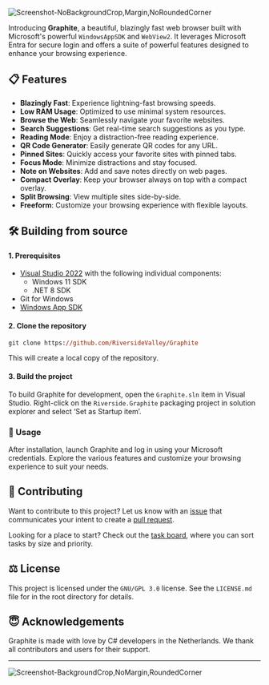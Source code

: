 ![Screenshot-NoBackgroundCrop,Margin,NoRoundedCorner](https://github.com/user-attachments/assets/ec2fa1dd-2990-48e0-a747-97b5cc87b9ac)

Introducing **Graphite**, a beautiful, blazingly fast web browser built with Microsoft's powerful `WindowsAppSDK` and `WebView2`. It leverages Microsoft Entra for secure login and offers a suite of powerful features designed to enhance your browsing experience.

## 📋 Features

- **Blazingly Fast**: Experience lightning-fast browsing speeds.
- **Low RAM Usage**: Optimized to use minimal system resources.
- **Browse the Web**: Seamlessly navigate your favorite websites.
- **Search Suggestions**: Get real-time search suggestions as you type.
- **Reading Mode**: Enjoy a distraction-free reading experience.
- **QR Code Generator**: Easily generate QR codes for any URL.
- **Pinned Sites**: Quickly access your favorite sites with pinned tabs.
- **Focus Mode**: Minimize distractions and stay focused.
- **Note on Websites**: Add and save notes directly on web pages.
- **Compact Overlay**: Keep your browser always on top with a compact overlay.
- **Split Browsing**: View multiple sites side-by-side.
- **Freeform**: Customize your browsing experience with flexible layouts.

## 🛠️ Building from source

#### 1. Prerequisites

- [Visual Studio 2022](https://visualstudio.microsoft.com/vs/) with the following individual components:
    - Windows 11 SDK
    - .NET 8 SDK
- Git for Windows
- [Windows App SDK](https://learn.microsoft.com/windows/apps/windows-app-sdk/downloads#current-releases)
    
#### 2. Clone the repository

```ps
git clone https://github.com/RiversideValley/Graphite
```

This will create a local copy of the repository.

#### 3. Build the project

To build Graphite for development, open the `Graphite.sln` item in Visual Studio. Right-click on the `Riverside.Graphite` packaging project in solution explorer and select ‘Set as Startup item’.

### 🛜 Usage

After installation, launch Graphite and log in using your Microsoft credentials. Explore the various features and customize your browsing experience to suit your needs.

## 🙋 Contributing

Want to contribute to this project? Let us know with an [issue](https://github.com/RiversideValley/Graphite/issues) that communicates your intent to create a [pull request](https://github.com/RiversideValley/Graphite/pulls).

Looking for a place to start? Check out the [task board](https://github.com/orgs/FirebrowserDevs/projects/2), where you can sort tasks by size and priority.

## ⚖️ License

This project is licensed under the `GNU/GPL 3.0` license. See the `LICENSE.md` file for in the root directory for details.

## 😇 Acknowledgements

Graphite is made with love by C# developers in the Netherlands. We thank all contributors and users for their support.

---

![Screenshot-BackgroundCrop,NoMargin,RoundedCorner](https://github.com/user-attachments/assets/6bc05259-46ef-48a2-bc16-81d2aecb012d)

